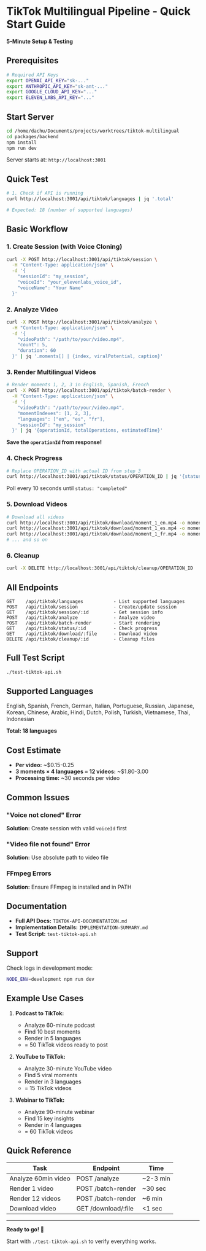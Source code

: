 # TikTok Multilingual Pipeline - Quick Start Guide

**5-Minute Setup & Testing**

## Prerequisites

```bash
# Required API Keys
export OPENAI_API_KEY="sk-..."
export ANTHROPIC_API_KEY="sk-ant-..."
export GOOGLE_CLOUD_API_KEY="..."
export ELEVEN_LABS_API_KEY="..."
```

## Start Server

```bash
cd /home/dachu/Documents/projects/worktrees/tiktok-multilingual
cd packages/backend
npm install
npm run dev
```

Server starts at: `http://localhost:3001`

## Quick Test

```bash
# 1. Check if API is running
curl http://localhost:3001/api/tiktok/languages | jq '.total'

# Expected: 18 (number of supported languages)
```

## Basic Workflow

### 1. Create Session (with Voice Cloning)

```bash
curl -X POST http://localhost:3001/api/tiktok/session \
  -H "Content-Type: application/json" \
  -d '{
    "sessionId": "my_session",
    "voiceId": "your_elevenlabs_voice_id",
    "voiceName": "Your Name"
  }'
```

### 2. Analyze Video

```bash
curl -X POST http://localhost:3001/api/tiktok/analyze \
  -H "Content-Type: application/json" \
  -d '{
    "videoPath": "/path/to/your/video.mp4",
    "count": 5,
    "duration": 60
  }' | jq '.moments[] | {index, viralPotential, caption}'
```

### 3. Render Multilingual Videos

```bash
# Render moments 1, 2, 3 in English, Spanish, French
curl -X POST http://localhost:3001/api/tiktok/batch-render \
  -H "Content-Type: application/json" \
  -d '{
    "videoPath": "/path/to/your/video.mp4",
    "momentIndexes": [1, 2, 3],
    "languages": ["en", "es", "fr"],
    "sessionId": "my_session"
  }' | jq '{operationId, totalOperations, estimatedTime}'
```

**Save the `operationId` from response!**

### 4. Check Progress

```bash
# Replace OPERATION_ID with actual ID from step 3
curl http://localhost:3001/api/tiktok/status/OPERATION_ID | jq '{status, progress}'
```

Poll every 10 seconds until `status: "completed"`

### 5. Download Videos

```bash
# Download all videos
curl http://localhost:3001/api/tiktok/download/moment_1_en.mp4 -o moment_1_en.mp4
curl http://localhost:3001/api/tiktok/download/moment_1_es.mp4 -o moment_1_es.mp4
curl http://localhost:3001/api/tiktok/download/moment_1_fr.mp4 -o moment_1_fr.mp4
# ... and so on
```

### 6. Cleanup

```bash
curl -X DELETE http://localhost:3001/api/tiktok/cleanup/OPERATION_ID
```

## All Endpoints

```
GET    /api/tiktok/languages           - List supported languages
POST   /api/tiktok/session             - Create/update session
GET    /api/tiktok/session/:id         - Get session info
POST   /api/tiktok/analyze             - Analyze video
POST   /api/tiktok/batch-render        - Start rendering
GET    /api/tiktok/status/:id          - Check progress
GET    /api/tiktok/download/:file      - Download video
DELETE /api/tiktok/cleanup/:id         - Cleanup files
```

## Full Test Script

```bash
./test-tiktok-api.sh
```

## Supported Languages

English, Spanish, French, German, Italian, Portuguese, Russian, Japanese, Korean, Chinese, Arabic, Hindi, Dutch, Polish, Turkish, Vietnamese, Thai, Indonesian

**Total: 18 languages**

## Cost Estimate

- **Per video:** ~$0.15-0.25
- **3 moments × 4 languages = 12 videos:** ~$1.80-3.00
- **Processing time:** ~30 seconds per video

## Common Issues

### "Voice not cloned" Error
**Solution:** Create session with valid `voiceId` first

### "Video file not found" Error
**Solution:** Use absolute path to video file

### FFmpeg Errors
**Solution:** Ensure FFmpeg is installed and in PATH

## Documentation

- **Full API Docs:** `TIKTOK-API-DOCUMENTATION.md`
- **Implementation Details:** `IMPLEMENTATION-SUMMARY.md`
- **Test Script:** `test-tiktok-api.sh`

## Support

Check logs in development mode:
```bash
NODE_ENV=development npm run dev
```

## Example Use Cases

1. **Podcast to TikTok:**
   - Analyze 60-minute podcast
   - Find 10 best moments
   - Render in 5 languages
   - = 50 TikTok videos ready to post

2. **YouTube to TikTok:**
   - Analyze 30-minute YouTube video
   - Find 5 viral moments
   - Render in 3 languages
   - = 15 TikTok videos

3. **Webinar to TikTok:**
   - Analyze 90-minute webinar
   - Find 15 key insights
   - Render in 4 languages
   - = 60 TikTok videos

## Quick Reference

| Task | Endpoint | Time |
|------|----------|------|
| Analyze 60min video | POST /analyze | ~2-3 min |
| Render 1 video | POST /batch-render | ~30 sec |
| Render 12 videos | POST /batch-render | ~6 min |
| Download video | GET /download/:file | <1 sec |

---

**Ready to go! 🚀**

Start with `./test-tiktok-api.sh` to verify everything works.
